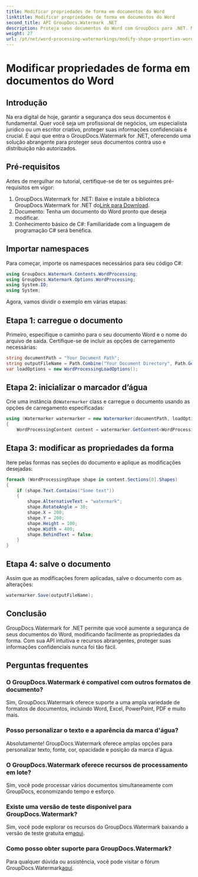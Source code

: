 ```yaml
---
title: Modificar propriedades de forma em documentos do Word
linktitle: Modificar propriedades de forma em documentos do Word
second_title: API GroupDocs.Watermark .NET
description: Proteja seus documentos do Word com GroupDocs para .NET. Modifique facilmente as propriedades da forma para aumentar a segurança.
weight: 27
url: /pt/net/word-processing-watermarkings/modify-shape-properties-word-docs/
---
```


# Modificar propriedades de forma em documentos do Word

## Introdução
Na era digital de hoje, garantir a segurança dos seus documentos é fundamental. Quer você seja um profissional de negócios, um especialista jurídico ou um escritor criativo, proteger suas informações confidenciais é crucial. É aqui que entra o GroupDocs.Watermark for .NET, oferecendo uma solução abrangente para proteger seus documentos contra uso e distribuição não autorizados.
## Pré-requisitos
Antes de mergulhar no tutorial, certifique-se de ter os seguintes pré-requisitos em vigor:
1.  GroupDocs.Watermark for .NET: Baixe e instale a biblioteca GroupDocs.Watermark for .NET do[Link para Download](https://releases.groupdocs.com/Watermark/net/).
2. Documento: Tenha um documento do Word pronto que deseja modificar.
3. Conhecimento básico de C#: Familiaridade com a linguagem de programação C# será benéfica.

## Importar namespaces
Para começar, importe os namespaces necessários para seu código C#:
```csharp
using GroupDocs.Watermark.Contents.WordProcessing;
using GroupDocs.Watermark.Options.WordProcessing;
using System.IO;
using System;
```
Agora, vamos dividir o exemplo em várias etapas:
## Etapa 1: carregue o documento
Primeiro, especifique o caminho para o seu documento Word e o nome do arquivo de saída. Certifique-se de incluir as opções de carregamento necessárias:
```csharp
string documentPath = "Your Document Path";
string outputFileName = Path.Combine("Your Document Directory", Path.GetFileName(documentPath));
var loadOptions = new WordProcessingLoadOptions();
```
## Etapa 2: inicializar o marcador d’água
Crie uma instância do`Watermarker` class e carregue o documento usando as opções de carregamento especificadas:
```csharp
using (Watermarker watermarker = new Watermarker(documentPath, loadOptions))
{
    WordProcessingContent content = watermarker.GetContent<WordProcessingContent>();
```
## Etapa 3: modificar as propriedades da forma
Itere pelas formas nas seções do documento e aplique as modificações desejadas:
```csharp
foreach (WordProcessingShape shape in content.Sections[0].Shapes)
{
    if (shape.Text.Contains("Some text"))
    {
        shape.AlternativeText = "watermark";
        shape.RotateAngle = 30;
        shape.X = 200;
        shape.Y = 200;
        shape.Height = 100;
        shape.Width = 400;
        shape.BehindText = false;
    }
}
```
## Etapa 4: salve o documento
Assim que as modificações forem aplicadas, salve o documento com as alterações:
```csharp
watermarker.Save(outputFileName);
```
## Conclusão
GroupDocs.Watermark for .NET permite que você aumente a segurança de seus documentos do Word, modificando facilmente as propriedades da forma. Com sua API intuitiva e recursos abrangentes, proteger suas informações confidenciais nunca foi tão fácil.

## Perguntas frequentes
### O GroupDocs.Watermark é compatível com outros formatos de documento?
Sim, GroupDocs.Watermark oferece suporte a uma ampla variedade de formatos de documentos, incluindo Word, Excel, PowerPoint, PDF e muito mais.
### Posso personalizar o texto e a aparência da marca d'água?
Absolutamente! GroupDocs.Watermark oferece amplas opções para personalizar texto, fonte, cor, opacidade e posição da marca d'água.
### O GroupDocs.Watermark oferece recursos de processamento em lote?
Sim, você pode processar vários documentos simultaneamente com GroupDocs, economizando tempo e esforço.
### Existe uma versão de teste disponível para GroupDocs.Watermark?
 Sim, você pode explorar os recursos do GroupDocs.Watermark baixando a versão de teste gratuita em[aqui](https://releases.groupdocs.com/).
### Como posso obter suporte para GroupDocs.Watermark?
 Para qualquer dúvida ou assistência, você pode visitar o fórum GroupDocs.Watermark[aqui](https://forum.groupdocs.com/c/watermark/19).